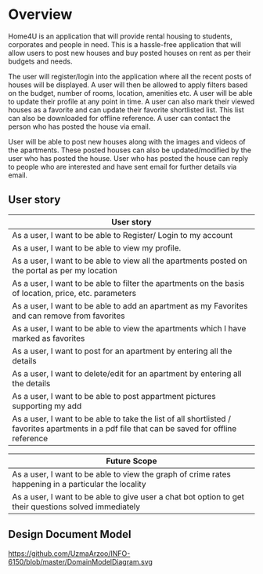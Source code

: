 # Overview

Home4U is an application that will provide rental housing to students, corporates and people in need. This is a hassle-free application that will allow users to post new houses and buy posted houses on rent as per their budgets and needs.

The user will register/login into the application where all the recent posts of houses will be displayed. A user will then be allowed to apply filters based on the budget, number of rooms, location, amenities etc. A user will be able to update their profile at any point in time. A user can also mark their viewed houses as a favorite and can update their favorite shortlisted list. This list can also be downloaded for offline reference. A user can contact the person who has posted the house via email.

User will be able to post new houses along with the images and videos of the apartments. These posted houses can also be updated/modified by the user who has posted the house. User who has posted the house can reply to people who are interested and have sent email for further details via email.

## User story


| User story                        |
| --------------------------------- |
| As a user, I want to be able to Register/ Login to my account | 
| As a user, I want to be able to view my profile. |
| As a user, I want to be able to view all the apartments posted on the portal as per my location |
| As a user, I want to be able to filter the apartments on the basis of location, price, etc. parameters |
| As a user, I want to be able to add an apartment as my Favorites and can remove from favorites |
| As a user, I want to be able to view the apartments which I have marked as favorites |
| As a user, I want to post for an apartment by entering all the details |
| As a user, I want to delete/edit for an apartment by entering all the details |
| As a user, I want to be able to post appartment pictures supporting my add | 
| As a user, I want to be able to take the list of all shortlisted / favorites apartments in a pdf file that can be saved for offline reference |


| Future Scope                      |
| --------------------------------- |
| As a user, I want to be able to view the graph of crime rates happening in a particular the locality |
| As a user, I want to be able to give user a chat bot option to get their questions solved immediately|

## Design Document Model

https://github.com/UzmaArzoo/INFO-6150/blob/master/DomainModelDiagram.svg
